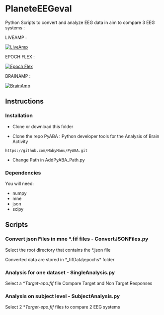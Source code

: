 # PlaneteEEGeval

Python Scripts to convert and analyze EEG data in aim to compare 3 EEG systems : 

LIVEAMP :

[![LiveAmp](https://www.brainproducts.com/wp-content/uploads/2021/01/PDP_LiveAmp32-400x400.jpg)](https://www.brainproducts.com/solutions/liveamp/)


EPOCH FLEX : 

[![Epoch Flex](https://cdn-bhgin.nitrocdn.com/fYiCbyekuWxdwsIavStGyhFBtSFZmwkM/assets/images/optimized/rev-bf60e52/d2z0k1elb7rxgj.cloudfront.net/uploads/2021/09/EpocFlex-product-header.png)](https://www.emotiv.com/epoc-flex/)


BRAINAMP : 

[![BrainAmp](https://www.brainproducts.com/wp-content/uploads/2021/02/PDP_BrainAmp-PowerPack-BUA-1000-400x400.jpg)](https://www.brainproducts.com/solutions/brainamp/)


## Instructions

### Installation
- Clone or download this folder

- Clone the repo PyABA : Python developer tools for the Analysis of Brain Activity

`` https://github.com/MabyManu/PyABA.git ``

- Change Path in AddPyABA_Path.py

### Dependencies
You will need:

- numpy
- mne
- json
- scipy

## Scripts

### Convert json Files in mne *.fif files - ConvertJSONFiles.py


Select the root directory that contains the *.json file

Converted data are stored in *\_fifData\epochs\* folder


### Analysis for one dataset - SingleAnalysis.py


Select a **Target-epo.fif* file
Compare Target and Non Target Responses


### Analysis on subject level - SubjectAnalysis.py


Select 2 **Target-epo.fif* files to compare 2 EEG systems


